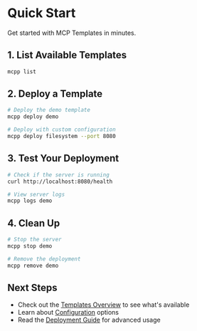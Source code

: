 # Quick Start

Get started with MCP Templates in minutes.

## 1. List Available Templates

```bash
mcpp list
```

## 2. Deploy a Template

```bash
# Deploy the demo template
mcpp deploy demo

# Deploy with custom configuration
mcpp deploy filesystem --port 8080
```

## 3. Test Your Deployment

```bash
# Check if the server is running
curl http://localhost:8080/health

# View server logs
mcpp logs demo
```

## 4. Clean Up

```bash
# Stop the server
mcpp stop demo

# Remove the deployment
mcpp remove demo
```

## Next Steps

- Check out the [Templates Overview](../server-templates/index.md) to see what's available
- Learn about [Configuration](configuration.md) options
- Read the [Deployment Guide](../guides/deployment.md) for advanced usage
